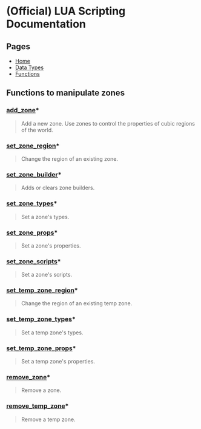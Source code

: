 
# (Official) LUA Scripting Documentation

## Pages

- [Home](../../index)
- [Data Types](../data-types)
- [Functions](../functions)

## Functions to manipulate zones

### [add_zone](zones/add_zone)*

> Add a new zone. Use zones to control the properties of cubic regions of the world.

### [set_zone_region](zones/set_zone_region)*

> Change the region of an existing zone.

### [set_zone_builder](zones/set_zone_builder)*

> Adds or clears zone builders.

### [set_zone_types](zones/set_zone_types)*

> Set a zone's types.

### [set_zone_props](zones/set_zone_props)*

> Set a zone's properties.

### [set_zone_scripts](zones/set_zone_scripts)*

> Set a zone's scripts.

### [set_temp_zone_region](zones/set_temp_zone_region)*

> Change the region of an existing temp zone.

### [set_temp_zone_types](zones/set_temp_zone_types)*

> Set a temp zone's types.

### [set_temp_zone_props](zones/set_temp_zone_props)*

> Set a temp zone's properties.

### [remove_zone](zones/remove_zone)*

> Remove a zone.

### [remove_temp_zone](zones/remove_temp_zone)*

> Remove a temp zone.
